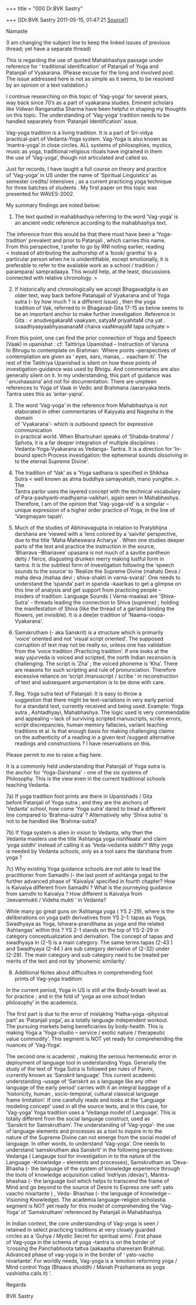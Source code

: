 +++
title = "000 Dr.BVK Sastry"

+++
[[Dr.BVK Sastry	2011-05-15, 01:47:21 [Source](https://groups.google.com/g/bvparishat/c/225xJ74lgrE)]]



  
Namaste  
  
(I am changing the subject line to keep the linked issues of previous  
thread; yet have a separate thread)  
  
This is regarding the use of quoted Mahabhashya passage under  
reference for ‘ traditional identification’ of Patanjali of Yoga and  
Patanjali of Vyakarana. (Please excuse for the long and involved post.  
The issue addressed here is not as simple as it seems, to be resolved  
by an opinion or a text validation.)  
  
I continue researching on this topic of ‘Vag-yoga’ for several years,  
way back since 70’s as a part of vyakarana studies. Eminent scholars  
like Vidwan Ranganatha Sharma have been helpful in shaping my thoughts  
on this topic. The understanding of ‘Vag-yoga’ tradition needs to be  
handled separately from ‘Patanjali Identification’ issue.  
  
Vag-yoga tradition is a living tradition. It is a part of Sri-vidya  
practical-part of Vedanta-Yoga system. Vag-Yoga is also known as  
‘mantra-yoga’ in close circles. ALL systems of philosophies, mystics,  
music as yoga, traditional religious rituals have ingrained in them  
the use of ‘Vag-yoga’, though not articulated and called so.  
  
Just for records, I have taught a full course on theory and practice  
of ‘Vag-yoga’ in US under the name of ‘Spiritual Linguistics’ as  
semester credits/ intensives ; as a current practicing yoga technique  
for three batches of students . My first paper on this topic was  
presented for WAVES-2002.  
  
My summary findings are noted below:  
  
1) The text quoted in mahabhashya referring to the word ‘Vag-yoga’ is  
an ancient vedic reference according to the mahabhashya text.  
  
The inference from this would be that there must have been a ‘Yoga-  
tradition’ prevalent and prior to Patanjali , which carries this name.  
From this perspective, I prefer to go by RNI noting earlier, reading  
\< Instead of attributing the authorship of a ‘book/ grantha’ to a  
particular person when he is unidentifiable, except emotionally, it is  
preferable to refer to the available work as a school / tradition /  
parampara/ sampradaaya. This would help, at the least, discussions  
connected with relative chronology. \>  
  
2) If historically and chronologically we accept Bhagavadgita is an  
older text, way back before Patanajali of Vyakarana and of Yoga  
sutra (- by how much ? is a different issue) , then the yoga  
tradition of Vak, referred to in Bhagavad-Gita 17-15 as below seems to  
be an important anchor to make further investigation .Reference in  
Gita : \< anudvegakaraM vaakyam, satyaM priyahitaM cha yat .  
svaadhyaayaabhyasananaM chaiva vaaNmayaM tapa uchyate \>  
  
From this point, one can find the prior connection of Yoga and Speech  
(Vaak) in upanishat : cf: Taittiriya Upanishad – Instruction of Varuna  
to Bhrugu to contemplate on Brahman: ‘Where points –perspectives of  
contemplation are given as ‘ eyes, ears, manas, .. vaacham iti’. The  
rest of the Tatiitriya Upanishad is silent on how these points of  
investigation-guidance was used by Bhrigu. And commentaries are also  
generally silent on it. In my understanding, this part of guidance was  
‘ anushaasana’ and not for documentation. There are umpteen  
references to Yoga of Vaak in Vedic and Brahmana /aaranyaka texts.  
Tantra uses this as ‘antar-yajna’.  
  
3) The word ‘Vag-yoga’ in the reference from Mahabhashya is not  
elaborated in other commentaries of Kaiyyata and Nagesha in the domain  
of 'Vyakarana'- which is outbound speech for expressive communication  
in practical world. When Bhartruhari speaks of ‘Shabda-brahma’ /  
Sphota, it is a far deeper integration of multiple disciplines :  
Vedanta-Yoga-Vyakarana as Vedanga- Tantra. It is a direction for 'In-  
bound spech Process investigation: the ephemeral sounds dissolving in  
to the eternal Supreme Divine'.  
  
4) The tradition of ‘Vak’ as a ‘Yoga sadhana is specified in Shikhsa  
Sutra \< well known as atma buddhya samayuktah, mano yungthe..>. The  
Tantra parlor uses the layered concept with the technical vocabulary  
of Para-pashyanti-madhyama-vaikhari, again seen in Mahabhashya.  
Therefore, I am of the opinion that ‘Vag-yoga-vid’ is a singular –  
unique expression of a higher order practice of Yoga, in the line of  
‘Vangmayam tapah’.  
  
5) Much of the studies of Abhinavagupta in relation to Pratybhijna  
darshana are ‘viewed with a ‘lens colored by a ‘saivite’ perspective,  
due to the title ‘Maha Maheswara Acharya’ . When one studies deeper  
parts of the text and practice the instruction in the source,  
‘Bhairava –Bhariavee’ upasana is not much of a savitie pantheon  
deity / fierce, disgusting drunken merry making lustful form in  
tantra. It is the subtlest form of investigation following the ‘speech  
sounds to the source’ to ‘Realize the Supreme Divine (mahato Deva /  
maha deva /mahaa devi ; shiva-shakti in varna-svara)’. One needs to  
understand the ‘spanda’ part in spanda –kaarikas to get a glimpse on  
this line of analysis and get support from practicing people –  
insiders of tradition. Language Sounds ( Varna-maalaa) are 'Shiva-  
Sutra' - threads leading the connection to Shiva (supreme) ; holding  
the manifestation of Shiva (like the thread of a garland binding the  
flowers, yet invisible). It is a dee\[er tradition of 'Naama-roopa-  
Vyakarana'.  
  
6) Samskrutham (- aka Sanskrit) is a structure which is primarily  
‘voice’ oriented and not ‘visual script oriented’. The supposed  
corruption of text may not be really so, unless one has validation  
from the ‘voice tradition /Practicing tradition’. If one looks at the  
way yajurveda is voiced and scripted, the north Indian recension is  
challenging. The script is ‘Zha’ ; the voiced phoneme is ‘Kha’. There  
are reasons for such scripting and rule of pronunciation. Therefore  
excessive reliance on ‘script /manuscript / scribe ‘ in reconstruction  
of text and subsequent argumentation is to be done with care.  
  
7) Reg. Yoga sutra text of Patanjali: It is easy to throw a  
suggestion that there might be text-variations in very early period  
for a standard text, currently received and being used. Example: Yoga  
sutra , Ashtadhyayi, Mahabhashya. The logic used is very commendable  
and appealing – lack of surviving scripted manuscripts, scribe errors,  
script discrepancies, human memory fallacies, variant teaching  
traditions et al. Is that enough basis for making challenging claims  
on the authenticity of a reading in a given text /suggest alternative  
readings and constructions ? I have reservations on this.  
  
Please permit to me to raise a flag here.  
  
It is a commonly held understanding that Patanjali of Yoga sutra is  
the anchor for ‘Yoga-Darshana’ - one of the six systems of  
Philosophy. This is the view even in the current traditional schools  
teaching Vedanta.  
  
7a) If yoga tradition foot prints are there in Upanishads / Gita  
before Patanjali of Yoga sutra ; and they are the anchors of  
‘Vedanta’ school, how come ‘Yoga sutra’ dared to tread a different  
line compared to ‘Brahma-sutra’ ? Alternatively why 'Shiva sutra' is  
not to be handled like 'Brahma-sutra?  
  
7b) If Yoga system is alien in vision to Vedanta, why then the  
Vedanta masters use the title ‘Ashtanga yoga nishNaata’ and claim  
‘yoga siddhi’ instead of calling it as ‘Veda-vedanta siddhi’? Why yoga  
is needed by Vedanta schools, only as a tool sans the darshana from  
yoga ?  
  
7c) Why existing Yoga guidance schools are not able to lead the  
practitioner from Samadhi (- the last point of ashtanga yoga) to the  
further advanced phase of ‘Kaivalya’ specified in fourth chapter? How  
is Kaivalya different from Samadhi ? What is the journeying guidance  
from samdhi to Kaivalya ? How different is Kaivalya from  
‘Jeevanmukti / Videha mukti ’ in Vedanta?  
  
While many go great guns on ‘Ashtanga yoga ( YS 2-29), where is the  
deliberations on yoga path derivatives from YS 2-1: tapas as Yoga,  
Swadhyaya as Yoga, Ishwara-prandihana as yoga and the related  
‘Ashtangas’ within this ? YS 2-1 stands on the top of YS-2-29 in  
category conceptualization and derivation. The concept of tapas and  
swadhyaya in (2-1) is a main category. The same terms tapas (2-43 )  
and Swadhyaya (2-44 ) are sub category derivative of (2-32) under  
(2-29). The main category and sub category need to be treated per  
merits of the text and not by ‘phonemic similarity’.  
  
8) Additional Notes about difficulties in comprehending foot  
prints of Vag-yoga tradition:  
  
In the current period, Yoga in US is still at the Body-breath level as  
for practice ; and in the fold of ‘yoga as one school Indian  
philosophy’ in the academics.  
  
The first part is due to the error of mistaking ‘Hatha-yoga –physical  
part’ as ‘Patanjali yoga’, as a totally language independent workout.  
The pursuing markets being beneficiaries by body-health. This is  
making Yoga a ‘Yoga-studio – service / exotic nature / therapeutic  
value commodity’. This segment is NOT yet ready for comprehending the  
nuances of ‘Vag-Yoga’.  
  
The second one is academic , making the serious hermeneutic error in  
deployment of language tool in understanding Yoga. Generally the  
study of the text of Yoga Sutra is followed per rules of Panini,  
currently known as ‘Sanskrit language’. This current academic  
understanding –usage of ‘Sanskrit as a language like any other  
language of the early period’ carries with it an integral baggage of a  
‘historicity, human , socio-temporal, cultural classical language  
frame limitation’. If one carefully reads and looks at the ‘Language  
modeling concept’ used in all the source texts, and in this case, for  
‘Vag-yoga’ Yoga tradition uses a ‘Vedanga model of Language’. This is  
totally different from the social language construct, used as  
‘Sanskrit for Samskrutham’. The understanding of ‘Vag-yoga’- the use  
of language elements and processes as a tool to inquire in to the  
nature of the Supreme Divine can not emerge from the social model of  
language. In other words, to understand ‘Vag-yoga’. One needs to  
understand ‘samskrutham aka Sanskrit’ in the following perspectives:  
Vedanga ( Langauge tool for investigation in to the nature of the  
Language –Knowledge – elements and processes), Samskrutham as ‘Deva-  
Bhasha (- the language of the system of knowledge experience through  
the tools of knowledge acquisition called ‘indriyas /devas’), Mantra-  
bhashaa (- the language tool which helps to transcend the frame of  
Mind and go beyond to the source of Desire to Express one self: yato  
vaacho nivartante ) , Veda- Bhashaa (- the language of knowledge –  
Visioning Knowledge). The academia language-religion scholastia  
segment is NOT yet ready for this model of comprehending the ‘Vag-  
Yoga’ of ‘Samskrutham’ referenced by Patanjali in Mahabhashya.  
  
In Indian context, the core understanding of Vag-yoga is seen /  
retained in select practicing traditions at very closely guarded  
circles as a ‘Guhya / Mystic Secret for spiritual aims’. First phase  
of Vag-yoga in the schema of yoga –tantra is on the border of  
‘crossing the Panchabhoota tattva (aakaasha shareeram Brahma).  
Advanced phase of vag-yoga is in the border of ‘ yato-vacho  
nivartante’. For worldly needs, Vag-yoga is a ‘emotion reforming yoga /  
Mind control Yoga (Bhaava shuddhi / Manah Prashamana as yoga  
vashistha calls it) ’.  
  
  
Regards  
  
BVK Sastry

